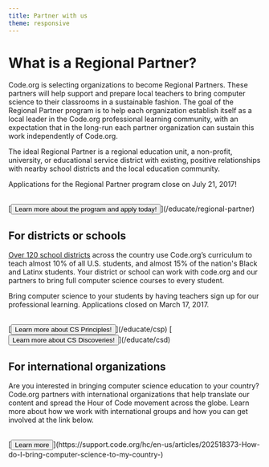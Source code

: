```yaml
---
title: Partner with us
theme: responsive
---
```

# What is a Regional Partner?
Code.org is selecting organizations to become Regional Partners.  These partners will help support and prepare local teachers to bring computer science to their classrooms in a sustainable fashion. The goal of the Regional Partner program is to help each organization establish itself as a local leader in the Code.org professional learning community, with an expectation that in the long-run each partner organization can sustain this work independently of Code.org.

The ideal Regional Partner is a regional education unit, a non-profit, university, or educational service district with existing, positive relationships with nearby school districts and the local education community.

Applications for the Regional Partner program close on July 21, 2017!

<br>
[<button>Learn more about the program and apply today!</button>](/educate/regional-partner)

## For districts or schools
[Over 120 school districts](/educate/district/partners) across the country use Code.org’s curriculum to teach almost 10% of all U.S. students, and almost 15% of the nation's Black and Latinx students. Your district or school can work with code.org and our partners to bring full computer science courses to every student.

<!-- OLD LANGUAGE
[Check here](/educate/regional-partner#partners) to see if you have a Code.org Regional Partner in your area.  If there is a Regional Partner in your area, and you are not already connected, please fill out the interest form below.  If there is not a Regional Partner in your area, please fill out the interest form and help us recruit by suggesting a good fit for your region!

<br>
[<button>District / School Interest Form</button>](https://goo.gl/forms/jBWAHg5jvEV8lSV52)

-->

Bring computer science to your students by having teachers sign up for our professional learning.  Applications closed on March 17, 2017.

<br>
[<button>Learn more about CS Principles!</button>](/educate/csp)
[<button>Learn more about CS Discoveries!</button>](/educate/csd)

## For international organizations
Are you interested in bringing computer science education to your country? Code.org partners with international organizations that help translate our content and spread the Hour of Code movement across the globe. Learn more about how we work with international groups and how you can get involved at the link below.

<br>
[<button>Learn more</button>](https://support.code.org/hc/en-us/articles/202518373-How-do-I-bring-computer-science-to-my-country-)

